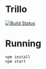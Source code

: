 # Trillo

[![Build Status](https://travis-ci.org/mikhailsidorov/Trillo.svg?branch=master)](https://travis-ci.org/mikhailsidorov/Trillo)

# Running
  ```
  npm install
  npm start
  ```
